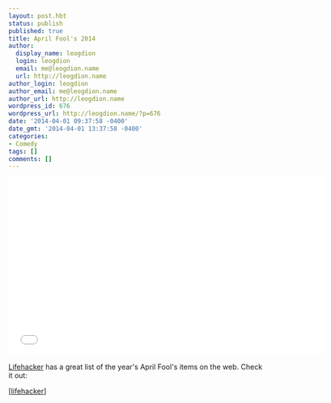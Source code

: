 ```yaml
---
layout: post.hbt
status: publish
published: true
title: April Fool's 2014
author:
  display_name: leogdion
  login: leogdion
  email: me@leogdion.name
  url: http://leogdion.name
author_login: leogdion
author_email: me@leogdion.name
author_url: http://leogdion.name
wordpress_id: 676
wordpress_url: http://leogdion.name/?p=676
date: '2014-04-01 09:37:58 -0400'
date_gmt: '2014-04-01 13:37:58 -0400'
categories:
- Comedy
tags: []
comments: []
---
```

<iframe width="625" height="352" src="//www.youtube.com/embed/4YMD6xELI_k" frameborder="0" allowfullscreen></iframe>
<p><a href="http:&#47;&#47;lifehacker.com&#47;your-2014-april-fools-day-prank-spoiler-1555932434" target="_blank">Lifehacker</a>&nbsp;has a great list of the year's April Fool's items on the web. Check it out:</p>
<p><a href="http:&#47;&#47;lifehacker.com&#47;your-2014-april-fools-day-prank-spoiler-1555932434" target="_blank">[<span class="GINGER_SOFTWARE_mark" id="17cbc875-f3ea-4608-996b-add1671e006e">lifehacker</span>]</a></p>
